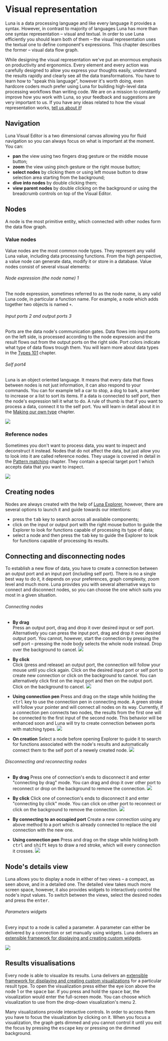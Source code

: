 # Visual representation

Luna is a data processing language and like every language it provides a syntax. However, in contrast to majority of languages Luna has more than one syntax representation – visual and textual. In order to use Luna efficiently you should learn both of them – the visual representation uses the textual one to define component's expressions. This chapter describes the former – visual data flow graph.

While designing the visual representation we've put an enormous emphasis on productivity and ergonomics. Every element and every action was carefully designed to allow you express your thoughts easily, understand the results rapidly and clearly see all the data transformations. You have to learn how to "speak this language", however it's worth doing, even hardcore coders much prefer using Luna for building high-level data processing workflows than writing code. We are on a mission to constantly improve how you work with Luna, so your feedback and suggestions are very important to us. If you have any ideas related to how the visual representation works, [tell us about it](http://luna-lang.org/forum)!


## Navigation

Luna Visual Editor is a two dimensional canvas allowing you for fluid navigation so you can always focus on what is important at the moment. You can:
* **pan** the view using two fingers drag gesture or the middle mouse button;
* **zoom** the view using pinch gesture or the right mouse button;
* **select nodes** by clicking them or using left mouse button to draw selection area starting from the background;
* **dive into nodes** by double clicking them;
* **view parent nodes** by double clicking on the background or using the breadcrumb controls on top of the Visual Editor.


## Nodes
A node is the most primitive entity, which connected with other nodes form the data flow graph. 


### Value nodes
Value nodes are the most common node types. They represent any valid Luna value, including data processing functions. From the high perspective, a value node can generate data, modify it or store in a database. Value nodes consist of several visual elements:

###### Node expression (the node name) <span class="uiref">1</span> 
The node expression, sometimes referred to as the node name, is any valid Luna code, in particular a function name. For example, a node which adds together two objects is named `+`. 

###### Input ports <span class="uiref">2</span> and output ports <span class="uiref">3</span>
Ports are the data node's communication gates. Data flows into input ports on the left side, is processed according to the node expression and the result flows out from the output ports on the right side. Port colors indicate what type of data flows trough them. You will learn more about data types in the [Types 101](dummy.md) chapter.

###### Self port<span class="uiref">4</span> 
Luna is an object oriented language. It means that every data that flows between nodes is not just information, it can also respond to your commands. You can for example tell a car to stop, a dog to bark, a number to increase or a list to sort its items. If a data is connected to self port, then the node's expression tell it what to do. A rule of thumb is that if you want to process a data, connect it to the self port. You will learn in detail about it in the [Making our own type](dummy.md) chapter.

![](/assets/placeholder.jpg)


### Reference nodes
Sometimes you don't want to process data, you want to inspect and deconstruct it instead. Nodes that do not affect the data, but just allow you to look into it are called reference nodes. They usage is covered in detail in the [Pattern matching](dummy.md) chapter. They contain a special target port <span class="uiref">1</span> which accepts data that you want to inspect. 

![](/assets/placeholder.jpg)


## Creating nodes

Nodes are always created with the help of [Luna Explorer](explorer.md), however, there are several options to launch it and guide towards our intentions:

* press the <kbd>tab</kbd> key to search across all available components;
* click on the input or output port with the right mouse button to guide the Explorer to look for functions capable of processing its type of data;
* select a node and then press the <kbd>tab</kbd> key to guide the Explorer to look for functions capable of processing its results.



## Connecting and disconnecting nodes
To establish a new flow of data, you have to create a connection between an output port and an input port (including self port). There is no a single best way to do it, it depends on your preferences, graph complexity, zoom level and much more. Luna provides you with several alternative ways to connect and disconnect nodes, so you can choose the one which suits you most in a given situation.


###### Connecting nodes

* **By drag**  
  Press an output port, drag and drop it over desired input or self port. Alternatively you can press the input port, drag and drop it over desired output port. You cannot, however, start the connection by pressing the self port – pressing the node body selects the whole node instead. Drop over the background to cancel.
  ![](/assets/placeholder2.jpg)

* **By click**  
  Click (press and release) an output port, the connection will follow your mouse until you click again. Click on the desired input port or self port to create new connection or click on the background to cancel. You can alternatively click first on the input port and then on the output port. Click on the background to cancel.
  ![](/assets/placeholder2.jpg)

* **Using connection pen**
  Press and drag on the stage while holding the <kbd>ctrl</kbd> key to use the connection pen in connecting mode. A green stroke will follow your pointer and will connect all nodes on its way. Currently, if a connection pen connects two nodes, the results from the first one will be connected to the first input of the second node. This behavior will be enhanced soon and Luna will try to create connection between ports with matching types.
  ![](/assets/placeholder2.jpg)

* **On creation**
  Select a node before opening Explorer to guide it to search for functions associated with the node's results and automatically connect them to the self port of a newely created node.
  ![](/assets/placeholder2.jpg)



###### Disconnecting and reconnecting nodes

* **By drag**
  Press one of connection's ends to disconnect it and enter "connecting by drag" mode. You can drag and drop it over other port to reconnect or drop on the background to remove the connection.
  ![](/assets/placeholder2.jpg)

* **By click**
  Click one of connection's ends to disconnect it and enter "connecting by click" mode. You can click on other port to reconnect or click on the background to remove the connection.
  ![](/assets/placeholder2.jpg)
  
* **By connecting to an occupied port**
  Create a new connection using any above method to a port which is already connected to replace the old connection with the new one.

* **Using connection pen**
  Press and drag on the stage while holding both <kbd>ctrl</kbd> and <kbd>shift</kbd> keys to draw a red stroke, which will every connection it crosses.
  ![](/assets/placeholder2.jpg)



## Node's details view

Luna allows you to display a node in either of two views – a compact, as seen above, and in a detailed one. The detailed view takes much more screen space, however, it also provides widgets to interactively control the node's input values. To switch between the views, select the desired nodes and press the <kbd>enter</kbd>.

###### Parameters widgets
Every input to a node is called a parameter. A parameter can either be delivered by a connection or set manually using widgets. Luna delivers an [extensible framework for displaying and creating custom widgets](dummy.md). 

![](/assets/placeholder.jpg)



## Results visualisations

Every node is able to visualize its results. Luna delivers an [extensible framework for displaying and creating custom visualizations](dummy.md) for a particular result type. To open the visualization press either the eye icon above the node <span class="uiref">1</span> or the <kbd>space</kbd> bar. If you press and hold the <kbd>space</kbd> bar, the visualization would enter the full-screen mode. You can choose which visualization to use from the drop-down visualization's menu <span class="uiref">2</span>. 

Many visualizations provide interactive controls. In order to access them you have to focus the visualization by clicking on it. When you focus a visualization, the graph gets dimmed and you cannot control it until you exit the focus by pressing the <kbd>escape</kbd> key or pressing on the dimmed background.